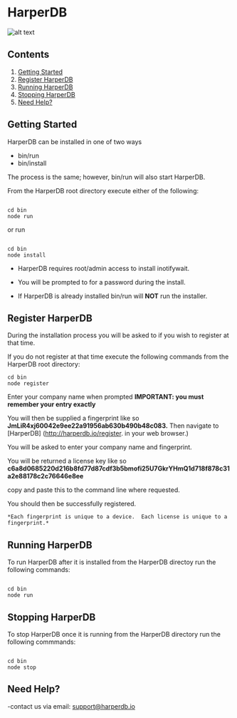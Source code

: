 # HarperDB

![alt text](https://s3.amazonaws.com/hdb-marketing/purple_dog_only.png)

## Contents

1. [Getting Started](#getting-started)
2. [Register HarperDB](#register-harperdb)
3. [Running HarperDB](#running-harperdb)
4. [Stopping HarperDB](#stopping-harperdb)
5. [Need Help?](#need-help)



## Getting Started
HarperDB can be installed in one of two ways
* bin/run
* bin/install

The process is the same; however, bin/run will also start HarperDB.

From the HarperDB root directory execute either of the following:

```

cd bin
node run

```

or run


```

cd bin
node install

```

*    HarperDB requires root/admin access to install inotifywait.

*    You will be prompted to for a password during the install.

*    If HarperDB is already installed bin/run will **NOT** run the installer.


## Register HarperDB

During the installation process you will be asked to if you wish to register at that time.

If you do not register at that time execute the following commands from the HarperDB root directory:

```
cd bin
node register

```

Enter your company name when prompted **IMPORTANT: you must remember your entry exactly**

You will then be supplied a fingerprint like so **JmLiR4xj60042e9ee22a91956ab630b490b48c083.**
Then navigate to [HarperDB] (http://harperdb.io/register. in your web browser.)


You will be asked to enter your company name and fingerprint.

You will be returned a license key like so **c6a8d0685220d216b8fd77d87cdf3b5bmofi25U7GkrYHmQ1d718f878c31a2e88178c2c76646e8ee**

copy and paste this to the command line where requested.

You should then be successfully registered.

    *Each fingerprint is unique to a device.  Each license is unique to a fingerprint.*








## Running HarperDB

To run HarperDB after it is installed from the HarperDB directoy run the following commands:

```

cd bin
node run

```

## Stopping HarperDB

To stop HarperDB once it is running from the HarperDB directory run the following commmands:
```

cd bin
node stop

```

## Need Help?

-contact us via email: support@harperdb.io








